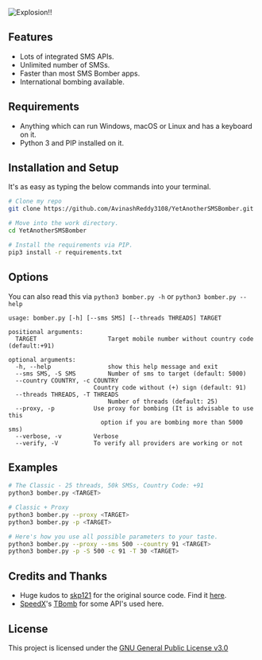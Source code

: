 ![Explosion!!](https://imgur.com/download/FPZPLK9)

## Features
- Lots of integrated SMS APIs.
- Unlimited number of SMSs.
- Faster than most SMS Bomber apps.
- International bombing available.

## Requirements
- Anything which can run Windows, macOS or Linux and has a keyboard on it.
- Python 3 and PIP installed on it.

## Installation and Setup
It's as easy as typing the below commands into your terminal.
```bash
# Clone my repo
git clone https://github.com/AvinashReddy3108/YetAnotherSMSBomber.git

# Move into the work directory.
cd YetAnotherSMSBomber

# Install the requirements via PIP.
pip3 install -r requirements.txt
```

## Options
You can also read this via `python3 bomber.py -h` or `python3 bomber.py --help`

```
usage: bomber.py [-h] [--sms SMS] [--threads THREADS] TARGET

positional arguments:
  TARGET                    Target mobile number without country code (default:+91)

optional arguments:
  -h, --help                show this help message and exit
  --sms SMS, -S SMS         Number of sms to target (default: 5000)
  --country COUNTRY, -c COUNTRY
                        Country code without (+) sign (default: 91)
  --threads THREADS, -T THREADS
                            Number of threads (default: 25)
  --proxy, -p           Use proxy for bombing (It is advisable to use this
                          option if you are bombing more than 5000 sms)
  --verbose, -v         Verbose
  --verify, -V          To verify all providers are working or not
```

## Examples
```bash
# The Classic - 25 threads, 50k SMSs, Country Code: +91
python3 bomber.py <TARGET>

# Classic + Proxy
python3 bomber.py --proxy <TARGET>
python3 bomber.py -p <TARGET>

# Here's how you use all possible parameters to your taste.
python3 bomber.py --proxy --sms 500 --country 91 <TARGET>
python3 bomber.py -p -S 500 -c 91 -T 30 <TARGET>
```

## Credits and Thanks
- Huge kudos to [skp121](https://github.com/skp121) for the original source code. Find it [here](https://github.com/skp121/Sms-Bomber).
- [SpeedX](https://github.com/TheSpeedX)'s [TBomb](https://github.com/TheSpeedX/TBomb) for some API's used here.

## License
This project is licensed under the [GNU General Public License v3.0](https://github.com/AvinashReddy3108/YetAnotherSMSBomber/blob/master/LICENSE)
